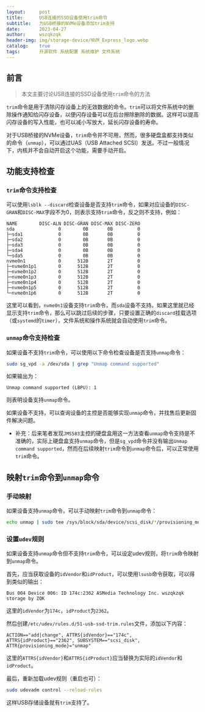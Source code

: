 ```yaml
---
layout:     post
title:      USB连接的SSD设备使用trim命令
subtitle:   为USB桥接的NVMe设备添加trim支持
date:       2023-04-27
author:     wszqkzqk
header-img: img/storage-device/NVM_Express_logo.webp
catalog:    true
tags:       开源软件 系统配置 系统维护 文件系统
---
```


## 前言

> 本文主要讨论USB连接的SSD设备使用`trim`命令的方法

`trim`命令是用于清除闪存设备上的无效数据的命令。`trim`可以将文件系统中的删除操作通知给闪存设备，以便闪存设备可以在后台擦除删除的数据。这样可以提高闪存设备的写入性能，也可以减小写放大，延长闪存设备的寿命。

对于USB桥接的NVMe设备，`trim`命令并不可用，然而，很多硬盘盒都支持类似的命令（`unmap`），可以通过UAS（USB Attached SCSI）发送。不过一般情况下，内核并不会自动开启这个功能，需要手动开启。

## 功能支持检查

### `trim`命令支持检查

可以使用`lsblk --discard`检查设备是否支持`trim`命令，如果对应设备的`DISC-GRAN`和`DISC-MAX`字段不为0，则表示支持`trim`命令，反之则不支持，例如：

```
NAME        DISC-ALN DISC-GRAN DISC-MAX DISC-ZERO
sda                0        0B       0B         0
├─sda1             0        0B       0B         0
├─sda2             0        0B       0B         0
├─sda3             0        0B       0B         0
├─sda4             0        0B       0B         0
└─sda5             0        0B       0B         0
nvme0n1            0      512B       2T         0
├─nvme0n1p1        0      512B       2T         0
├─nvme0n1p2        0      512B       2T         0
├─nvme0n1p3        0      512B       2T         0
├─nvme0n1p4        0      512B       2T         0
├─nvme0n1p5        0      512B       2T         0
└─nvme0n1p6        0      512B       2T         0
```

这里可以看到，`nvme0n1`设备支持`trim`命令，而`sda`设备不支持。如果这里就已经显示支持`trim`命令，那么可以跳过后续的步骤，只要设置正确的`discard`挂载选项（或`systemd`的`timer`），文件系统和操作系统就会自动使用`trim`命令。

### `unmap`命令支持检查

如果设备不支持`trim`命令，可以使用以下命令检查设备是否支持`unmap`命令：

```bash
sudo sg_vpd -a /dev/sda | grep "Unmap command supported"
```

如果输出为：

```
Unmap command supported (LBPU): 1
```

则表明设备支持`unmap`命令。

如果设备不支持，可以查询设备的主控是否能够实现`unmap`命令，并找售后更新固件解决问题。

* 补充：后来笔者发现`JMS583`主控的硬盘盒用这一方法查看`unmap`命令支持是不准确的，实际上硬盘盒支持`unmap`命令，但是`sg_vpd`命令并没有输出`Unmap command supported`，然而在后续映射`trim`命令到`unmap`命令后，可以正常使用`trim`命令。

## 映射`trim`命令到`unmap`命令

### 手动映射

如果设备支持`unmap`命令，可以手动映射`trim`命令到`unmap`命令：

```bash
echo unmap | sudo tee /sys/block/sda/device/scsi_disk/*/provisioning_mode
```

### 设置`udev`规则

如果设备支持`unmap`命令但不支持`trim`命令，可以设定udev规则，将`trim`命令映射到`unmap`命令。

首先，应当获取设备的`idVendor`和`idProduct`，可以使用`lsusb`命令获取，可以得到类似的输出：

```
Bus 004 Device 006: ID 174c:2362 ASMedia Technology Inc. wszqkzqk storage by ZQK
```

这里的`idVendor`为`174c`，`idProduct`为`2362`。

然后创建`/etc/udev/rules.d/51-usb-ssd-trim.rules`文件，添加以下内容：

```
ACTION=="add|change", ATTRS{idVendor}=="174c", ATTRS{idProduct}=="2362", SUBSYSTEM=="scsi_disk", ATTR{provisioning_mode}="unmap"
```

这里的`ATTRS{idVendor}`和`ATTRS{idProduct}`应当替换为实际的`idVendor`和`idProduct`。

最后，重新加载udev规则（重启也可）：

```bash
sudo udevadm control --reload-rules
```

这样USB存储设备就有`trim`支持了。

